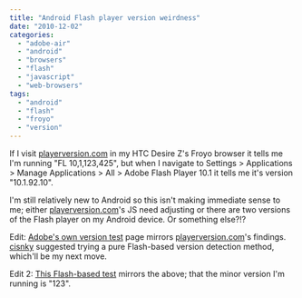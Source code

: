 ```yaml
---
title: "Android Flash player version weirdness"
date: "2010-12-02"
categories: 
  - "adobe-air"
  - "android"
  - "browsers"
  - "flash"
  - "javascript"
  - "web-browsers"
tags: 
  - "android"
  - "flash"
  - "froyo"
  - "version"
---
```


If I visit [playerversion.com](http://www.playerversion.com) in my HTC Desire Z's Froyo browser it tells me I'm running "FL 10,1,123,425", but when I navigate to Settings > Applications > Manage Applications > All > Adobe Flash Player 10.1 it tells me it's version "10.1.92.10".

I'm still relatively new to Android so this isn't making immediate sense to me; either [playerversion.com](http://www.playerversion.com)'s JS need adjusting or there are two versions of the Flash player on my Android device. Or something else?!?

Edit: [Adobe's own version test](http://www.adobe.com/software/flash/about/) page mirrors [playerversion.com](http://www.playerversion.com)'s findings. [cisnky](http://cisnky.com) suggested trying a pure Flash-based version detection method, which'll be my next move.

Edit 2: [This Flash-based test](http://teppo.tv/kirjoituksia/code.html) mirrors the above; that the minor version I'm running is "123".
